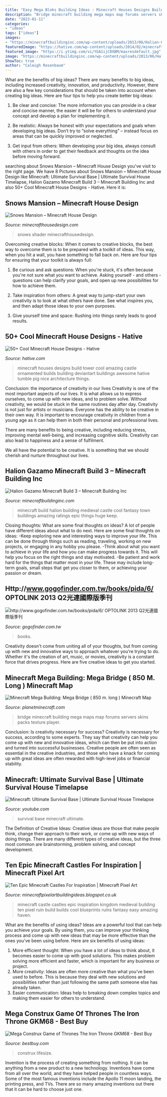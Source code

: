 ```yaml
---
title: "Easy Mega Bloks Building Ideas : Minecraft Houses Designs Build Tower Cool Amazing Castle Ornamented Builds Building Deviantart Buildings Awesome Hative Tumble Pig Nice Architecture Things"
description: "Bridge minecraft building mega maps map forums servers skins packs texture player"
date: "2023-01-11"
categories:
- "ideas"
tags: ["ideas"]
images:
- "https://minecraftbuildinginc.com/wp-content/uploads/2013/06/Halion-Gazamo-Minecraft-Build-3.jpg"
featuredImage: "https://hative.com/wp-content/uploads/2014/02/minecraft-houses/ornamented-tower-design-50.jpg"
featured_image: "https://i.ytimg.com/vi/YGA1ijC0XBM/maxresdefault.jpg"
image: "https://minecraftbuildinginc.com/wp-content/uploads/2013/06/Halion-Gazamo-Minecraft-Build-3.jpg"
ShowToc: true
author: "Caleigh Rosenbaum"
---
```



What are the benefits of big ideas?
There are many benefits to big ideas, including increased creativity, innovation, and productivity. However, there are also a few key considerations that should be taken into account when creating big ideas. Here are four tips to help you create better big ideas:
1. Be clear and concise: The more information you can provide in a clear and concise manner, the easier it will be for others to understand your concept and develop a plan for implementing it.

2. Be realistic: Always be honest with your expectations and goals when developing big ideas. Don’t try to “solve everything” – instead focus on areas that can be quickly improved or neglected.

3. Get input from others: When developing your big idea, always consult with others in order to get their feedback and thoughts on the idea before moving forward.

	

		
searching about Snows Mansion – Minecraft House Design you've visit to the right page. We have 8 Pictures about Snows Mansion – Minecraft House Design like Minecraft: Ultimate Survival Base | Ultimate Survival House Timelapse, Halion Gazamo Minecraft Build 3 – Minecraft Building Inc and also 50+ Cool Minecraft House Designs - Hative. Here it is:
		
    
## Snows Mansion – Minecraft House Design

<img loading=lazy src="https://minecrafthousedesign.com/wp-content/uploads/2014/11/Snows-Mansion-minecraft-building-ideas-house-huge-amazing-inside-2.jpg" onerror="this.onerror=null;this.src='https://tse1.mm.bing.net/th?id=OIP.erCbVej4zBiSrIeGEvzLCAHaFk&amp;pid=15.1';" alt="Snows Mansion – Minecraft House Design">

_Source: minecrafthousedesign.com_

>snows shader minecrafthousedesign. 

	

Overcoming creative blocks:
When it comes to creative blocks, the best way to overcome them is to be prepared with a toolkit of ideas. This way, when you hit a wall, you have something to fall back on. Here are four tips for ensuring that your toolkit is always full:
1. Be curious and ask questions: When you're stuck, it's often because you're not sure what you want to achieve. Asking yourself - and others - questions can help clarify your goals, and open up new possibilities for how to achieve them.

2. Take inspiration from others: A great way to jump-start your own creativity is to look at what others have done. See what inspires you, and then adapt those ideas to your own purposes.

3. Give yourself time and space: Rushing into things rarely leads to good results.

    
## 50+ Cool Minecraft House Designs - Hative

<img loading=lazy src="https://hative.com/wp-content/uploads/2014/02/minecraft-houses/ornamented-tower-design-50.jpg" onerror="this.onerror=null;this.src='https://tse3.mm.bing.net/th?id=OIP.jFE6Rn2X-AZM-wvAArdkOQHaJH&amp;pid=15.1';" alt="50+ Cool Minecraft House Designs - Hative">

_Source: hative.com_

>minecraft houses designs build tower cool amazing castle ornamented builds building deviantart buildings awesome hative tumble pig nice architecture things. 

	

Conclusion: the importance of creativity in our lives
Creativity is one of the most important aspects of our lives. It is what allows us to express ourselves, to come up with new ideas, and to problem solve. Without creativity, we would be stuck in the same routines day after day.
Creativity is not just for artists or musicians. Everyone has the ability to be creative in their own way. It is important to encourage creativity in children from a young age as it can help them in both their personal and professional lives.

There are many benefits to being creative, including reducing stress, improving mental well-being, and increasing cognitive skills. Creativity can also lead to happiness and a sense of fulfilment.

We all have the potential to be creative. It is something that we should cherish and nurture throughout our lives.

    
## Halion Gazamo Minecraft Build 3 – Minecraft Building Inc

<img loading=lazy src="https://minecraftbuildinginc.com/wp-content/uploads/2013/06/Halion-Gazamo-Minecraft-Build-3.jpg" onerror="this.onerror=null;this.src='https://tse4.mm.bing.net/th?id=OIP.Ti0oOBn7MfTw5SYEJIUN5QHaHa&amp;pid=15.1';" alt="Halion Gazamo Minecraft Build 3 – Minecraft Building Inc">

_Source: minecraftbuildinginc.com_

>minecraft build halion building medieval castle cool fantasy town buildings amazing ratings epic things huge keep. 

	

Closing thoughts: What are some final thoughts on ideas?
A lot of people have different ideas about what to do next. Here are some final thoughts on ideas: 
-Keep exploring new and interesting ways to improve your life. This can be done through things such as reading, traveling, working on new projects, or engaging in any hobby you please.
-Think about what you want to achieve in your life and how you can make progress towards it. This will help you focus on the right things and stay motivated. 
-Be patient and work hard for the things that matter most in your life. These may include long-term goals, small steps that get you closer to them, or achieving your passion or dream.

    
## Http://www.gogofinder.com.tw/books/pida/6/ OPTOLINK 2013 Q2光連國際版季刊

<img loading=lazy src="http://www.gogofinder.com.tw/books/pida/6/s/13722181725gRRxqA2.jpg" onerror="this.onerror=null;this.src='https://tse1.mm.bing.net/th?id=OIP.Phryzths2aNqhTaf7KUM-AHaKf&amp;pid=15.1';" alt="http://www.gogofinder.com.tw/books/pida/6/ OPTOLINK 2013 Q2光連國際版季刊">

_Source: gogofinder.com.tw_

>books. 

	

Creativity doesn't come from uniting all of your thoughts, but from coming up with new and innovative ways to approach whatever you're trying to do. Whether it's the creation of art, music, or movies, creativity is a constant force that drives progress. Here are five creative ideas to get you started.

    
## Minecraft Mega Building: Mega Bridge ( 850 M. Long ) Minecraft Map

<img loading=lazy src="https://static.planetminecraft.com/files/resource_media/screenshot/1328/Bridge-4_5939870.jpg" onerror="this.onerror=null;this.src='https://tse2.mm.bing.net/th?id=OIP.kamt3jVkJcSDEyqz5_yUAQHaEf&amp;pid=15.1';" alt="Minecraft Mega Building: Mega Bridge ( 850 m. long ) Minecraft Map">

_Source: planetminecraft.com_

>bridge minecraft building mega maps map forums servers skins packs texture player. 

	

Conclusion: Is creativity necessary for success?
Creativity is necessary for success, according to some experts. They say that creativity can help you come up with new and innovative ideas, which can then be put into action and turned into successful businesses. Creative people are often seen as essential in the creative industries, and those who have a knack for coming up with great ideas are often rewarded with high-level jobs or financial stability.

    
## Minecraft: Ultimate Survival Base | Ultimate Survival House Timelapse

<img loading=lazy src="https://i.ytimg.com/vi/YGA1ijC0XBM/maxresdefault.jpg" onerror="this.onerror=null;this.src='https://tse1.mm.bing.net/th?id=OIP.FauKMSYPXWP4UBpGXxazyQHaEK&amp;pid=15.1';" alt="Minecraft: Ultimate Survival Base | Ultimate Survival House Timelapse">

_Source: youtube.com_

>survival base minecraft ultimate. 

	

The Definition of Creative Ideas:
Creative ideas are those that make people think, change their approach to their work, or come up with new ways of doing things. There are many different types of creative ideas, but the three most common are brainstorming, problem solving, and concept development.

    
## Ten Epic Minecraft Castles For Inspiration | Minecraft Pixel Art

<img loading=lazy src="https://4.bp.blogspot.com/-Bg60670Utgc/URvSIAOTvbI/AAAAAAAAEY0/2hFDKOBBRak/s1600/minecraft-castle-ruins.jpg" onerror="this.onerror=null;this.src='https://tse3.mm.bing.net/th?id=OIP.Ft5Ezcv9xtt0-BeHZ6la2gHaEo&amp;pid=15.1';" alt="Ten Epic Minecraft Castles For Inspiration | Minecraft Pixel Art">

_Source: minecraftpixelartbuildingideas.blogspot.co.uk_

>minecraft castle castles epic inspiration kingdom medieval building ten pixel ruin build builds cool blueprints ruins fantasy easy amazing haven. 

	

What are the benefits of using ideas?
Ideas are a powerful tool that can help you achieve your goals. By using them, you can improve your thinking process and come up with new ideas that may be more effective than the ones you’ve been using before. Here are six benefits of using ideas: 
1. More efficient thought: When you have a lot of ideas to think about, it becomes easier to come up with good solutions. This makes problem solving more efficient and faster, which is important for any business or project. 
2. More creativity: Ideas are often more creative than what you’ve been used to before. This is because they deal with new solutions and possibilities rather than just following the same path someone else has already taken. 
3. Easier communication: Ideas help to breaking down complex topics and making them easier for others to understand.

    
## Mega Construx Game Of Thrones The Iron Throne GKM68 - Best Buy

<img loading=lazy src="https://pisces.bbystatic.com/image2/BestBuy_US/images/products/6382/6382310_sd.jpg" onerror="this.onerror=null;this.src='https://tse2.mm.bing.net/th?id=OIP.Lx4DsUn6hPBl4aD4VXqQRgHaFH&amp;pid=15.1';" alt="Mega Construx Game of Thrones The Iron Throne GKM68 - Best Buy">

_Source: bestbuy.com_

>construx lifesize. 

	

Invention is the process of creating something from nothing. It can be anything from a new product to a new technology. Inventions have come from all over the world, and they have helped people in countless ways. Some of the most famous inventions include the Apollo 11 moon landing, the printing press, and TVs. There are so many amazing inventions out there that it can be hard to choose just one.

